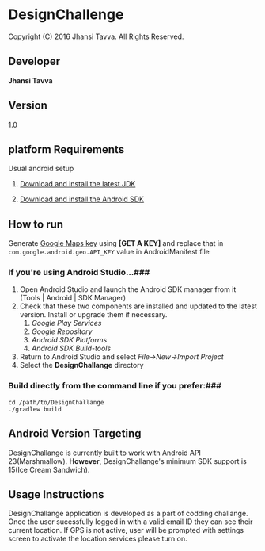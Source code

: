# DesignChallenge
Copyright (C) 2016 Jhansi Tavva. All Rights Reserved.
## Developer
**Jhansi Tavva**
## Version
1.0
## platform Requirements
Usual android setup

1. [Download and install the latest JDK](http://www.oracle.com/technetwork/java/javase/downloads/index.html)

2. [Download and install the Android SDK](http://developer.android.com/sdk/)

## How to run

Generate [Google Maps key](https://developers.google.com/maps/documentation/android-api/signup#key)
using **[GET A KEY]** and replace that in `com.google.android.geo.API_KEY` value in AndroidManifest file

### If you're using Android Studio...###
1. Open Android Studio and launch the Android SDK manager from it (Tools | Android | SDK Manager)
1. Check that these two components are installed and updated to the latest version. Install or upgrade
   them if necessary.
   1. *Google Play Services*
   1. *Google Repository*
   1. *Android SDK Platforms*
   1. *Android SDK Build-tools*
1. Return to Android Studio and select *File->New->Import Project*
1. Select the **DesignChallange** directory


### Build directly from the command line if you prefer:###

    cd /path/to/DesignChallange
    ./gradlew build
    
    
## Android Version Targeting

DesignChallange is currently built to work with Android API 23(Marshmallow). **However**, DesignChallange's minimum SDK support is 15(Ice Cream Sandwich).

## Usage Instructions
DesignChallange application is developed as a part of codding challange. Once the user sucessfully logged in with a valid email ID they can see their current location. If GPS is not active, user will be prompted with settings screen to activate the location services please turn on.


